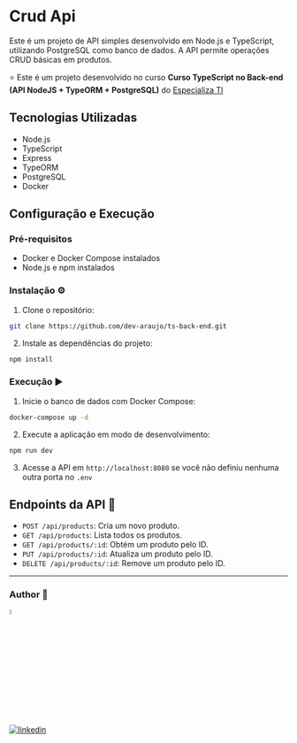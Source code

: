 # Crud Api

Este é um projeto de API simples desenvolvido em Node.js e TypeScript, utilizando PostgreSQL como banco de dados. A API permite operações CRUD básicas em produtos.

⭐ Este é um projeto desenvolvido no curso **Curso TypeScript no Back-end (API NodeJS + TypeORM + PostgreSQL)** do [Especializa TI](https://academy.especializati.com.br/)

## Tecnologias Utilizadas

- Node.js
- TypeScript
- Express
- TypeORM
- PostgreSQL
- Docker

## Configuração e Execução

### Pré-requisitos

- Docker e Docker Compose instalados
- Node.js e npm instalados

### Instalação ⚙️

1. Clone o repositório:

```bash
git clone https://github.com/dev-araujo/ts-back-end.git
```

2. Instale as dependências do projeto:

```bash
npm install
```

### Execução ▶️

1. Inicie o banco de dados com Docker Compose:

```bash
docker-compose up -d
```

2. Execute a aplicação em modo de desenvolvimento:

```bash
npm run dev
```

3. Acesse a API em `http://localhost:8080` se você não definiu nenhuma outra porta no `.env`

## Endpoints da API 🔗

- `POST /api/products`: Cria um novo produto.
- `GET /api/products`: Lista todos os produtos.
- `GET /api/products/:id`: Obtém um produto pelo ID.
- `PUT /api/products/:id`: Atualiza um produto pelo ID.
- `DELETE /api/products/:id`: Remove um produto pelo ID.

---

### Author 👷

<img src="https://user-images.githubusercontent.com/97068163/149033991-781bf8b6-4beb-445a-913c-f05a76a28bfc.png" width="5%" alt="caricatura do autor desse repositório"/>

[![linkedin](https://img.shields.io/badge/LinkedIn-0077B5?style=for-the-badge&logo=linkedin&logoColor=white)](https://www.linkedin.com/in/araujocode/)
